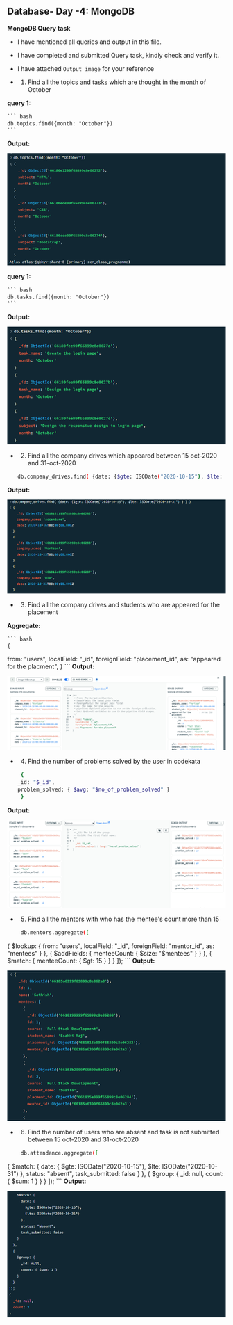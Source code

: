  ## Database- Day -4: MongoDB   

**MongoDB Query task**   

 - I have mentioned all queries and output in this file.

 - I have completed and submitted Query task, kindly check and verify it.   

 - I have attached `Output image` for your reference  

  - 1. Find all the topics and tasks which are thought in the month of October

  **query 1:**

    ``` bash
    db.topics.find({month: "October"})
    ```
**Output:**

 ![output image](Output/1.1.PNG)

  **query 1:**

    ``` bash
    db.tasks.find({month: "October"})
    ```
**Output:**

 ![output image](Output/1.2.PNG)

 - 2. Find all the company drives which appeared between 15 oct-2020 and 31-oct-2020

    ``` bash
    db.company_drives.find( {date: {$gte: ISODate("2020-10-15"), $lte: ISODate("2020-10-31") } } )
    ```
**Output:**

 ![output image](Output/2.PNG)

 - 3. Find all the company drives and students who are appeared for the placement

 **Aggregate:**

    ``` bash
    {
  from: "users",
  localField: "_id",
  foreignField: "placement_id",
  as: "appeared for the placment",
  }
    ```
**Output:**

 ![output image](Output/3.PNG)

 - 4. Find the number of problems solved by the user in codekata

    ``` bash
     {
	_id: "$_id",
	problem_solved: { $avg: "$no_of_problem_solved" }
     }

    ```
**Output:**

 ![output image](Output/4.PNG)

 - 5. Find all the mentors with who has the mentee's count more than 15

    ``` bash
     db.mentors.aggregate([
  {
    $lookup: {
      from: "users",
      localField: "_id",
      foreignField: "mentor_id",
      as: "mentees"
    }
  },
  {
    $addFields: {
      menteeCount: { $size: "$mentees" }
    }
  },
  {
    $match: {
      menteeCount: { $gt: 15 }
    }
  }
 ]);
    ```
**Output:**

 ![output image](Output/5.PNG)

 - 6. Find the number of users who are absent and task is not submitted  between 15 oct-2020 and 31-oct-2020

    ``` bash
     db.attendance.aggregate([
  {
    $match: {
      date: {
        $gte: ISODate("2020-10-15"),
        $lte: ISODate("2020-10-31")
      },
      status: "absent",
      task_submitted: false
    }
  },
  {
    $group: {
      _id: null,
      count: { $sum: 1 }
    }
  }
  ]);
    ```
**Output:**

 ![output image](Output/6.PNG)